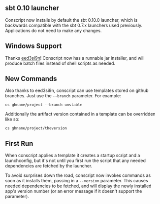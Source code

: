sbt 0.10 launcher
-----------------

Conscript now installs by default the sbt 0.10.0 launcher, which is
backwards compatible with the sbt 0.7.x launchers used
previously. Applications do not need to make any changes.

Windows Support
---------------

Thanks [eed3si9n](https://github.com/eed3si9n/)! Conscript now has a
runnable jar installer, and will produce batch files instead of shell
scripts as needed.

New Commands
------------

Also thanks to eed3si9n, conscript can use templates stored on github
branches. Just use the `--branch` parameter. For example:

    cs ghname/project --branch unstable

Additionally the artifact version contained in a template can be
overridden like so:

    cs ghname/project/theversion

First Run
---------

When conscript applies a template it creates a startup script and a
launchconfig, but it's not until you first run the script that any
needed dependencies are fetched by the launcher.

To avoid surprises down the road, conscript now invokes commands as
soon as it installs them, passing in a `--version` parameter. This
causes needed dependencies to be fetched, and will display the newly
installed app's version number (or an error message if it doesn't
support the parameter).
